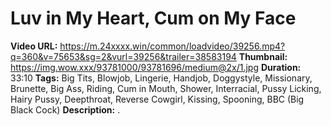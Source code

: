# Luv in My Heart, Cum on My Face

**Video URL:** https://m.24xxxx.win/common/loadvideo/39256.mp4?q=360&v=75653&sg=2&vurl=39256&trailer=38583194
**Thumbnail:** https://img.wow.xxx/93781000/93781696/medium@2x/1.jpg
**Duration:** 33:10
**Tags:** Big Tits, Blowjob, Lingerie, Handjob, Doggystyle, Missionary, Brunette, Big Ass, Riding, Cum in Mouth, Shower, Interracial, Pussy Licking, Hairy Pussy, Deepthroat, Reverse Cowgirl, Kissing, Spooning, BBC (Big Black Cock)
**Description:** .